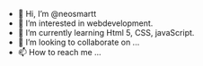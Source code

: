 - 👋 Hi, I’m @neosmartt
- 👀 I’m interested in webdevelopment.
- 🌱 I’m currently learning Html 5, CSS, javaScript.
- 💞️ I’m looking to collaborate on ...
- 📫 How to reach me ...

<!---
neosmartt/neosmartt is a ✨ special ✨ repository because its `README.md` (this file) appears on your GitHub profile.
You can click the Preview link to take a look at your changes.
--->
